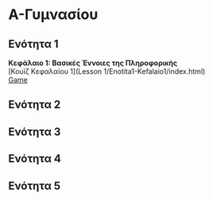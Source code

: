 # Α-Γυμνασίου

## Ενότητα 1
<b>Κεφάλαιο 1: Βασικές Έννοιες της Πληροφορικής</b>
<br>[Κουίζ Κεφαλαίου 1](Lesson 1/Enotita1-Kefalaio1/index.html) <br>
[Game](Lesson%201/Help%20The%20Man.exe)
## Ενότητα 2
## Ενότητα 3
## Ενότητα 4
## Ενότητα 5
